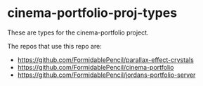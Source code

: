 # cinema-portfolio-proj-types

These are types for the cinema-portfolio project. 

The repos that use this repo are:
- https://github.com/FormidablePencil/parallax-effect-crystals
- https://github.com/FormidablePencil/cinema-portfolio
- https://github.com/FormidablePencil/jordans-portfolio-server
